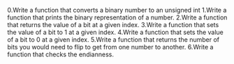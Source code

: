 0.Write a function that converts a binary number to an unsigned int
1.Write a function that prints the binary representation of a number.
2.Write a function that returns the value of a bit at a given index.
3.Write a function that sets the value of a bit to 1 at a given index.
4.Write a function that sets the value of a bit to 0 at a given index.
5.Write a function that returns the number of bits you would need to flip to get from one number to another.
6.Write a function that checks the endianness.
